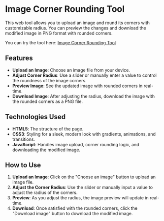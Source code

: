 # Image Corner Rounding Tool

This web tool allows you to upload an image and round its corners with customizable radius. You can preview the changes and download the modified image in PNG format with rounded corners.

You can try the tool here: [Image Corner Rounding Tool](https://403observant.github.io/Rounding/)

## Features

- **Upload an Image**: Choose an image file from your device.
- **Adjust Corner Radius**: Use a slider or manually enter a value to control the roundness of the image corners.
- **Preview Image**: See the updated image with rounded corners in real-time.
- **Download Image**: After adjusting the radius, download the image with the rounded corners as a PNG file.

## Technologies Used

- **HTML5**: The structure of the page.
- **CSS3**: Styling for a sleek, modern look with gradients, animations, and transitions.
- **JavaScript**: Handles image upload, corner rounding logic, and downloading the modified image.

## How to Use

1. **Upload an Image**: Click on the "Choose an image" button to upload an image file.
2. **Adjust the Corner Radius**: Use the slider or manually input a value to adjust the radius of the corners.
3. **Preview**: As you adjust the radius, the image preview will update in real-time.
4. **Download**: Once satisfied with the rounded corners, click the "Download image" button to download the modified image.
